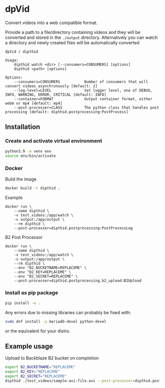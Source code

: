 # dpVid

Convert videos into a web compatible format. 

Provide a path to a file/directory containing videos and they will be converted and stored in the `./output` directory.
Alternatively you can watch a directory and newly created files will be automatically converted

```
dpVid / dipthid

Usage:
    dipthid watch <dir> [--consumers=CONSUMERS] [options]
    dipthid <path> [options]

Options:
    --consumers=CONSUMERS           Number of consumers that will convert videos asynchronously [default: 2]
    --log-level=LEVEL               Set logger level, one of DEBUG, INFO, WARNING, ERROR, CRITICAL [default: INFO]
    --container=FORMAT              Output container format, either webm or mp4 [default: mp4]
    --post-processer=CLASS          The python class that handles post processing [default: dipthid.postprocessing:PostProcess]
```

## Installation

### Create and activate virtual environment

```bash
python3.9 -m venv env
source env/bin/activate
```

### Docker

Build the image
```bash
docker build -t dipthid .
```

Example
```
docker run \
    --name dipthid \
    -v test_videos:/app/watch \
    -v output:/app/output \
    --rm dipthid \
    --post-processer=dipthid.postprocessing:PostProcessLog
```

B2 Post Processor
```
docker run \
    --name dipthid \
    -v test_videos:/app/watch \
    -v output:/app/output \
    --rm dipthid \
    --env "B2_BUCKETNAME=REPLACEME" \
    --env "B2_KEY=REPLACEME" \
    --env "B2_SECRET=REPLACEME" \
    --post-processer=dipthid.postprocessing.b2_upload:B2Upload
```

### Install as pip package

```bash
pip install -e .
```

Any errors due to missing libraries can probably be fixed with:

```bash
sudo dnf install -y mariadb-devel python-devel
```

or the equivalent for your distro.

## Example usage

Upload to Backblaze B2 bucket on completion

```bash
export B2_BUCKETNAME="REPLACEME"
export B2_KEY="REPLACEME"
export B2_SECRET="REPLACEME"
dipthid ./test_videos/sample-avi-file.avi --post-processer=dipthid.postprocessing.b2_upload:B2Upload
```
